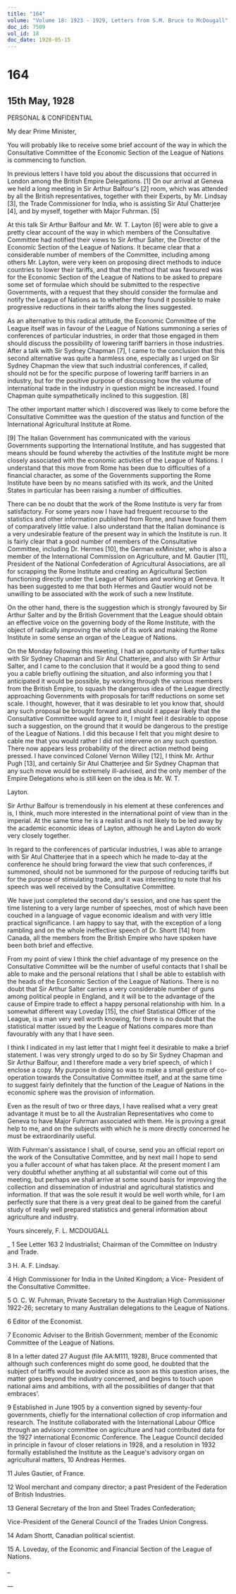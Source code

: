```yaml
---
title: "164"
volume: "Volume 18: 1923 - 1929, Letters from S.M. Bruce to McDougall"
doc_id: 7509
vol_id: 18
doc_date: 1928-05-15
---
```


# 164

## 15th May, 1928

PERSONAL &amp; CONFIDENTIAL

My dear Prime Minister,

You will probably like to receive some brief account of the way in which the Consultative Committee of the Economic Section of the League of Nations is commencing to function.

In previous letters I have told you about the discussions that occurred in London among the British Empire Delegations. [1] On our arrival at Geneva we held a long meeting in Sir Arthur Balfour's [2] room, which was attended by all the British representatives, together with their Experts, by Mr. Lindsay [3], the Trade Commissioner for India, who is assisting Sir Atul Chatterjee [4], and by myself, together with Major Fuhrman. [5]

At this talk Sir Arthur Balfour and Mr. W. T. Layton [6] were able to give a pretty clear account of the way in which members of the Consultative Committee had notified their views to Sir Arthur Salter, the Director of the Economic Section of the League of Nations. It became clear that a considerable number of members of the Committee, including among others Mr. Layton, were very keen on proposing direct methods to induce countries to lower their tariffs, and that the method that was favoured was for the Economic Section of the League of Nations to be asked to prepare some set of formulae which should be submitted to the respective Governments, with a request that they should consider the formulae and notify the League of Nations as to whether they found it possible to make progressive reductions in their tariffs along the lines suggested.

As an alternative to this radical attitude, the Economic Committee of the League itself was in favour of the League of Nations summoning a series of conferences of particular industries, in order that those engaged in them should discuss the possibility of lowering tariff barriers in those industries. After a talk with Sir Sydney Chapman [7], I came to the conclusion that this second alternative was quite a harmless one, especially as I urged on Sir Sydney Chapman the view that such industrial conferences, if called, should not be for the specific purpose of lowering tariff barriers in an industry, but for the positive purpose of discussing how the volume of international trade in the industry in question might be increased. I found Chapman quite sympathetically inclined to this suggestion. [8]

The other important matter which I discovered was likely to come before the Consultative Committee was the question of the status and function of the International Agricultural Institute at Rome.

[9] The Italian Government has communicated with the various Governments supporting the International Institute, and has suggested that means should be found whereby the activities of the Institute might be more closely associated with the economic activities of the League of Nations. I understand that this move from Rome has been due to difficulties of a financial character, as some of the Governments supporting the Rome Institute have been by no means satisfied with its work, and the United States in particular has been raising a number of difficulties.

There can be no doubt that the work of the Rome Institute is very far from satisfactory. For some years now I have had frequent recourse to the statistics and other information published from Rome, and have found them of comparatively little value. I also understand that the Italian dominance is a very undesirable feature of the present way in which the Institute is run. It is fairly clear that a good number of members of the Consultative Committee, including Dr. Hermes [10], the German exMinister, who is also a member of the International Commission on Agriculture, and M. Gautier [11], President of the National Confederation of Agricultural Associations, are all for scrapping the Rome Institute and creating an Agricultural Section functioning directly under the League of Nations and working at Geneva. It has been suggested to me that both Hermes and Gautier would not be unwilling to be associated with the work of such a new Institute.

On the other hand, there is the suggestion which is strongly favoured by Sir Arthur Salter and by the British Government that the League should obtain an effective voice on the governing body of the Rome Institute, with the object of radically improving the whole of its work and making the Rome Institute in some sense an organ of the League of Nations.

On the Monday following this meeting, I had an opportunity of further talks with Sir Sydney Chapman and Sir Atul Chatterjee, and also with Sir Arthur Salter, and I came to the conclusion that it would be a good thing to send you a cable briefly outlining the situation, and also informing you that I anticipated it would be possible, by working through the various members from the British Empire, to squash the dangerous idea of the League directly approaching Governments with proposals for tariff reductions on some set scale. I thought, however, that it was desirable to let you know that, should any such proposal be brought forward and should it appear likely that the Consultative Committee would agree to it, I might feel it desirable to oppose such a suggestion, on the ground that it would be dangerous to the prestige of the League of Nations. I did this because I felt that you might desire to cable me that you would rather I did not intervene on any such question. There now appears less probability of the direct action method being pressed. I have convinced Colonel Vernon Willey [12], I think Mr. Arthur Pugh [13], and certainly Sir Atul Chatterjee and Sir Sydney Chapman that any such move would be extremely ill-advised, and the only member of the Empire Delegations who is still keen on the idea is Mr. W. T.

Layton.

Sir Arthur Balfour is tremendously in his element at these conferences and is, I think, much more interested in the international point of view than in the imperial. At the same time he is a realist and is not likely to be led away by the academic economic ideas of Layton, although he and Layton do work very closely together.

In regard to the conferences of particular industries, I was able to arrange with Sir Atul Chatterjee that in a speech which he made to-day at the conference he should bring forward the view that such conferences, if summoned, should not be summoned for the purpose of reducing tariffs but for the purpose of stimulating trade, and it was interesting to note that his speech was well received by the Consultative Committee.

We have just completed the second day's session, and one has spent the time listening to a very large number of speeches, most of which have been couched in a language of vague economic idealism and with very little practical significance. I am happy to say that, with the exception of a long rambling and on the whole ineffective speech of Dr. Shortt [14] from Canada, all the members from the British Empire who have spoken have been both brief and effective.

From my point of view I think the chief advantage of my presence on the Consultative Committee will be the number of useful contacts that I shall be able to make and the personal relations that I shall be able to establish with the heads of the Economic Section of the League of Nations. There is no doubt that Sir Arthur Salter carries a very considerable number of guns among political people in England, and it will be to the advantage of the cause of Empire trade to effect a happy personal relationship with him. In a somewhat different way Loveday [15], the chief Statistical Officer of the League, is a man very well worth knowing, for there is no doubt that the statistical matter issued by the League of Nations compares more than favourably with any that I have seen.

I think I indicated in my last letter that I might feel it desirable to make a brief statement. I was very strongly urged to do so by Sir Sydney Chapman and Sir Arthur Balfour, and I therefore made a very brief speech, of which I enclose a copy. My purpose in doing so was to make a small gesture of co-operation towards the Consultative Committee itself, and at the same time to suggest fairly definitely that the function of the League of Nations in the economic sphere was the provision of information.

Even as the result of two or three days, I have realised what a very great advantage it must be to all the Australian Representatives who come to Geneva to have Major Fuhrman associated with them. He is proving a great help to me, and on the subjects with which he is more directly concerned he must be extraordinarily useful.

With Fuhrman's assistance I shall, of course, send you an official report on the work of the Consultative Committee, and by next mail I hope to send you a fuller account of what has taken place. At the present moment I am very doubtful whether anything at all substantial will come out of this meeting, but perhaps we shall arrive at some sound basis for improving the collection and dissemination of industrial and agricultural statistics and information. If that was the sole result it would be well worth while, for I am perfectly sure that there is a very great deal to be gained from the careful study of really well prepared statistics and general information about agriculture and industry.

Yours sincerely, F. L. MCDOUGALL 

_ 1 See Letter 163 2 Industrialist; Chairman of the Committee on Industry and Trade.

3 H. A. F. Lindsay.

4 High Commissioner for India in the United Kingdom; a Vice- President of the Consultative Committee.

5 O. C. W. Fuhrman, Private Secretary to the Australian High Commissioner 1922-26; secretary to many Australian delegations to the League of Nations.

6 Editor of the Economist.

7 Economic Adviser to the British Government; member of the Economic Committee of the League of Nations.

8 In a letter dated 27 August (file AA:M111, 1928), Bruce commented that although such conferences might do some good, he doubted that the subject of tariffs would be avoided since as soon as this question arises, the matter goes beyond the industry concerned, and begins to touch upon national aims and ambitions, with all the possibilities of danger that that embraces'.

9 Established in June 1905 by a convention signed by seventy-four governments, chiefly for the international collection of crop information and research. The Institute collaborated with the International Labour Office through an advisory committee on agriculture and had contributed data for the 1927 international Economic Conference. The League Council decided in principle in favour of closer relations in 1928, and a resolution in 1932 formally established the Institute as the League's advisory organ on agricultural matters, 10 Andreas Hermes.

11 Jules Gautier, of France.

12 Wool merchant and company director; a past President of the Federation of British Industries.

13 General Secretary of the Iron and Steel Trades Confederation;

Vice-President of the General Council of the Trades Union Congress.

14 Adam Shortt, Canadian political scientist.

15 A. Loveday, of the Economic and Financial Section of the League of Nations.

_

__
